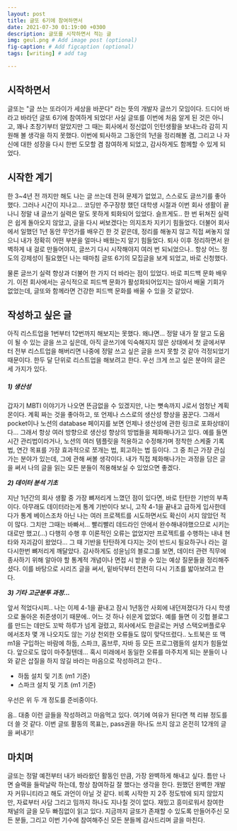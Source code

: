 ```yaml
---
layout: post
title: 글또 6기에 참여하면서
date: 2021-07-30 01:19:00 +0300
description: 글또를 시작하면서 적는 글
img: geul.png # Add image post (optional)
fig-caption: # Add figcaption (optional)
tags: [writing] # add tag

---
```


## 시작하면서

  글또는 "글 쓰는 또라이가 세상을 바꾼다" 라는 뜻의 개발자 글쓰기 모임이다. 드디어 바라고 바라던 글또 6기에 참여하게 되었다! 사실 글또를 이번에 처음 알게 된 것은 아니고, 꽤나 초창기부터 알았지만 그 때는 회사에서 정신없이 인턴생활을 보내느라 감히 지원해 볼 생각을 하지 못했다. 이번에 퇴사하고 그동안의 1년을 정리해볼 겸, 그리고 나 자신에 대한 성장을 다시 한번 도모할 겸 참여하게 되었고, 감사하게도 함께할 수 있게 되었다.



## 시작한 계기

  한 3~4년 전 까지만 해도 나는 글 쓰는데 전혀 문제가 없었고, 스스로도 글쓰기를 좋아했다. 그러나 시간이 지나고... 코딩만 주구장창 했던 대학생 시절과 이번 회사 생활이 끝나니 정말 내 글쓰기 실력은 말도 못하게 퇴화되어 있었다. 슬프게도.. 한 번 뒤쳐진 실력은 쉽게 돌아오지 않았고, 글을 다시 써보겠다는 의지조차 지키기 힘들었다. 더불어 회사에서 일했던 1년 동안 무언가를 배우긴 한 것 같은데, 정리를 해놓지 않고 직접 써놓지 않으니 내가 정확히 어떤 부분을 얼마나 배웠는지 알기 힘들었다. 퇴사 이후 정리하면서 완벽하게 내 걸로 만들어야지, 글쓰기 다시 시작해야지 여러 번 되뇌었으나.. 항상 어느 정도의 강제성이 필요했던 나는 때마침 글또 6기의 모집글을 보게 되었고, 바로 신청했다.

  물론 글쓰기 실력 향상과 더불어 한 가지 더 바라는 점이 있었다. 바로 피드백 문화 배우기. 이전 회사에서는 공식적으로 피드백 문화가 활성화되어있지는 않아서 배울 기회가 없었는데, 글또와 함께라면 건강한 피드백 문화를 배울 수 있을 것 같았다.

## 작성하고 싶은 글

  아직 리스트업을 1번부터 12번까지 해보지는 못했다. 왜냐면... 정말 내가 잘 알고 도움이 될 수 있는 글을 쓰고 싶은데, 아직 글쓰기에 익숙해지지 않은 상태에서 첫 글에서부터 전부 리스트업을 해버리면 나중에 정말 쓰고 싶은 글을 쓰지 못할 것 같아 걱정되었기 때문이다. 한두 달 단위로 리스트업을 해보려고 한다. 우선 크게 쓰고 싶은 분야의 글은 세 가지가 있다.

#####  **_1) 생산성_**

  갑자기 MBTI 이야기가 나오면 뜬금없을 수 있겠지만, 나는 뼛속까지 J로서 엄청난 계획몬이다. 계획 짜는 것을 좋아하고, 또 언제나 스스로의 생산성 향상을 꿈꾼다. 그래서 pocket이나 노션의 database 페이지를 보면 언제나 생산성에 관한 링크로 포화상태이다... 그래서 항상 여러 방향으로 생산성 향상의 방법들을 체화해나가고 있다. 예를 들면 시간 관리법이라거나, 노션의 여러 템플릿을 적용하고 수정해가며 정착한 스케줄 기록법, 연간 목표를 가장 효과적으로 쪼개는 법, 회고하는 법 등이다. 그 중 최근 가장 관심가는 분야가 있는데, 그에 관해 써볼 생각이다. 내가 직접 체화해나가는 과정을 담은 글을 써서 나의 글을 읽는 모든 분들이 적용해보실 수 있었으면 좋겠다.



**_2) 데이터 분석 기초_**

  지난 1년간의 회사 생활 중 가장 뼈저리게 느꼈던 점이 있다면, 바로 탄탄한 기반의 부족이다. 아무래도 데이터라는게 통계 기반이다 보니, 고작 4-1을 끝내고 급하게 입사한데다가 통계 베이스조차 아닌 나는 여러 프로젝트를 시도하면서도 확신이 서지 않았던 적이 많다. 그치만 그때는 바빠서... 빨리빨리 데드라인 안에서 완수해내야했으므로 시키는 대로만 했고(...) 다행히 수행 후 이론적인 오류는 없었지만 프로젝트를 수행하는 내내 현타와 자괴감이 왔었다... 그 때 기반을 탄탄하게 다지는 것이 반드시 필요하구나 라는 걸 다시한번 뼈저리게 깨달았다. 감사하게도 성윤님의 블로그를 보면, 데이터 관련 직무에 종사하기 위해 알아야 할 통계적 개념이나 면접 시 받을 수 있는 예상 질문들을 정리해주셨다. 이를 바탕으로 시리즈 글을 써서, 밑바닥부터 천천히 다시 기초를 밟아보려고 한다.



**_3) 기타 고군분투 과정..._**

  앞서 적었다시피.. 나는 이제 4-1을 끝내고 잠시 1년동안 사회에 내던져졌다가 다시 학생으로 돌아온 취준생이기 때문에.. 어느 것 하나 쉬운게 없었다. 예를 들면 이 깃헙 블로그를 만드는 데만도 꼬박 하루가 넘게 걸렸고, 회사에서도 한글로는 커녕 스택오버플로우에서조차 몇 개 나오지도 않는 기상 천외한 오류들도 많이 맞닥뜨렸다.. 노트북은 또 맥 m1을 구입하는 바람에 하둡, 스파크, 홈브루, 자바 등 모든 프로그램들의 설치가 힘들었다. 앞으로도 많이 마주칠텐데... 혹시 미래에서 동일한 오류를 마주치게 되는 분들이 나와 같은 삽질을 하지 않길 바라는 마음으로 작성하려고 한다..

* 하둡 설치 및 기초 (m1 기준)
* 스파크 설치 및 기초 (m1 기준)

우선은 위 두 개 정도를 준비중이다.



  음.. 대충 이런 글들을 작성하려고 마음먹고 있다. 여기에 여유가 된다면 책 리뷰 정도를 더 쓸 것 같다.  이번 글또 활동의 목표는, pass권을 하나도 쓰지 않고 온전히 12개의 글을 써내기! 

## 마치며

  글또는 정말 예전부터 내가 바라왔던 활동인 만큼, 가장 완벽하게 해내고 싶다. 틈만 나면 슬랙을 들락날락 하는데, 항상 참여하길 잘 했다는 생각을 한다. 원했던 완벽한 개발자 커뮤니티라고 해도 과언이 아닐 것 같다. 비록 시작한 지 2주 정도밖에 되지 않았지만, 자료부터 사담 그리고 밈까지 하나도 지나칠 것이 없다. 재밌고 흥미로워서 참여한 채널의 글을 모두 빠짐없이 읽고 있다. 지금까지 글또가 존재할 수 있도록 만들어주신 모든 분들,  그리고 이번 기수에 참여해주신 모든 분들께 감사드리며 글을 마친다.





  